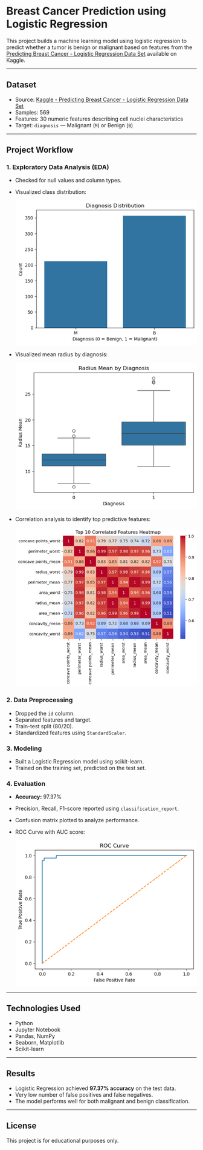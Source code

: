 # Breast Cancer Prediction using Logistic Regression

This project builds a machine learning model using logistic regression to predict whether a tumor is benign or malignant based on features from the [Predicting Breast Cancer - Logistic Regression Data Set](https://www.kaggle.com/code/jagannathrk/predicting-breast-cancer-logistic-regression) available on Kaggle.

---

## Dataset

- Source: [Kaggle - Predicting Breast Cancer - Logistic Regression Data Set](https://www.kaggle.com/code/jagannathrk/predicting-breast-cancer-logistic-regression)
- Samples: 569
- Features: 30 numeric features describing cell nuclei characteristics
- Target: `diagnosis` — Malignant (`M`) or Benign (`B`)

---

## Project Workflow

### 1. Exploratory Data Analysis (EDA)
- Checked for null values and column types.
- Visualized class distribution:

  ![Diagnosis Distribution](images/diagnosis_distribution.png)

- Visualized mean radius by diagnosis:

  ![Radius Mean by Diagnosis](images/radius_mean_by_diagnosis.png)

- Correlation analysis to identify top predictive features:

  ![Top 10 Correlated Features Heatmap](images/heatmap_top10_features.png)

### 2. Data Preprocessing
- Dropped the `id` column.
- Separated features and target.
- Train-test split (80/20).
- Standardized features using `StandardScaler`.

### 3. Modeling
- Built a Logistic Regression model using scikit-learn.
- Trained on the training set, predicted on the test set.

### 4. Evaluation
- **Accuracy:** 97.37%
- Precision, Recall, F1-score reported using `classification_report`.
- Confusion matrix plotted to analyze performance.
- ROC Curve with AUC score:

  ![ROC Curve](images/roc_curve.png)
---

## Technologies Used

- Python
- Jupyter Notebook
- Pandas, NumPy
- Seaborn, Matplotlib
- Scikit-learn

---

## Results

- Logistic Regression achieved **97.37% accuracy** on the test data.
- Very low number of false positives and false negatives.
- The model performs well for both malignant and benign classification.

---

## License

This project is for educational purposes only.
